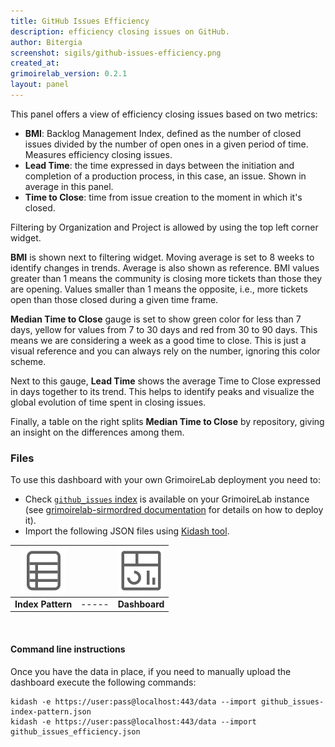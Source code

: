 ```yaml
---
title: GitHub Issues Efficiency
description: efficiency closing issues on GitHub.
author: Bitergia
screenshot: sigils/github-issues-efficiency.png
created_at: 
grimoirelab_version: 0.2.1
layout: panel
---
```


This panel offers a view of efficiency closing issues based on two metrics:
* **BMI**: Backlog Management Index, defined as the number of closed issues divided
  by the number of open ones in a given period of time. Measures efficiency closing issues.
* **Lead Time**:  the time expressed in days between the initiation and completion of a production
  process, in this case, an issue. Shown in average in this panel.
* **Time to Close**: time from issue creation to the moment in which it's closed.


Filtering by Organization and Project is allowed by using the top left corner
widget.

**BMI** is shown next to filtering widget. Moving average is set to 8 weeks
to identify changes in trends. Average is also shown as reference. BMI values
greater than 1 means the community is closing more tickets than those they are
opening. Values smaller than 1 means the opposite, i.e., more tickets open than
those closed during a given time frame.

**Median Time to Close** gauge is set to show green color for less than 7 days, yellow
for values from 7 to 30 days and red from 30 to 90 days. This means we are
considering a week as a good time to close. This is just a visual reference and
you can always rely on the number, ignoring this color scheme.

Next to this gauge, **Lead Time** shows the average Time to Close expressed in days together to its
trend. This helps to identify peaks and visualize the global evolution of time
spent in closing issues.

Finally, a table on the right splits **Median Time to Close** by repository,
giving an insight on the differences among them.

### Files
To use this dashboard with your own GrimoireLab deployment you need to:
* Check [`github_issues` index][github_issues-schema] is available on your GrimoireLab instance
(see [grimoirelab-sirmordred documentation][sirmordred-github_issues] for details on how to deploy it).
* Import the following JSON files using [Kidash tool](https://github.com/chaoss/grimoirelab-kidash/).

| [![Index Pattern][ip-icon]][index-pattern] | | [![Dashboard][dash-icon]][dashboard] |
| :---------: | ---------- | :-------------: |
| **Index Pattern** | ----- | **Dashboard** |

<br />

#### Command line instructions
Once you have the data in place, if you need to manually upload the dashboard execute the
following commands:
```
kidash -e https://user:pass@localhost:443/data --import github_issues-index-pattern.json
kidash -e https://user:pass@localhost:443/data --import github_issues_efficiency.json
```

[github_issues-schema]: https://github.com/chaoss/grimoirelab-elk/blob/master/schema/github_issues.csv
[sirmordred-github_issues]: https://github.com/chaoss/grimoirelab-sirmordred#issue
[dash-icon]: ../assets/images/icons/dashboard.png
[ip-icon]: ../assets/images/icons/file-ruled.png
[dashboard]: https://raw.githubusercontent.com/chaoss/grimoirelab-sigils/master/json/github_issues_efficiency.json
[index-pattern]: https://raw.githubusercontent.com/chaoss/grimoirelab-sigils/master/json/github_issues-index-pattern.json
